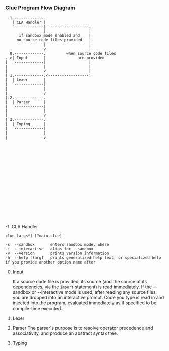 
### Clue Program Flow Diagram

```
 -1.-------------.
   | CLA Handler |
   `-------------|-------------------.
                 |                   |
      if sandbox mode enabled and    |
     no source code files provided   |
                 |                   |
                 v                   |
  0.-------------.         when source code files
.->| Input       |              are provided
|  `-------------|                   |
|                |                   |
|                v                   |
| 1.-------------.<------------------'
|  | Lexer       |
|  `-------------|
|                |
|                v
| 2.-------------.
|  | Parser      |
|  `-------------|
|                |
|                v
| 3.-------------.
|  | Typing      |
|  `-------------|
|                |
|                v



















```

-1. CLA Handler

    clue [args*] [?main.clue]

    -s  --sandbox       enters sandbox mode, where
    -i  --interactive   alias for --sandbox
    -v  --version       prints version information
    -h  --help [?arg]   prints generalized help text, or specialized help if you provide another option name after


0. Input

    If a source code file is provided, its source (and the source of its dependencies, via the `import` statement) is read immediately.
    If the --sandbox or --interactive mode is used, after reading any source files, you are dropped into an interactive prompt. Code you type is read in and injected into the program, evaluated immediately as if specified to be compile-time executed.


1. Lexer



2. Parser
    The parser's purpose is to resolve operator precedence and associativity, and produce an abstract syntax tree.


3. Typing


